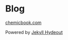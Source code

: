 # Blog

[chemicbook.com](https://chemicbook.com/)

Powered by [Jekyll Hydeout](https://github.com/fongandrew/hydeout)
